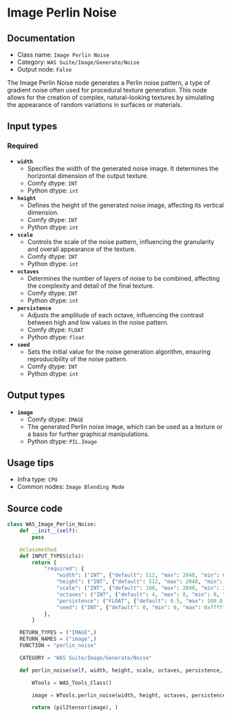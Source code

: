 # Image Perlin Noise
## Documentation
- Class name: `Image Perlin Noise`
- Category: `WAS Suite/Image/Generate/Noise`
- Output node: `False`

The Image Perlin Noise node generates a Perlin noise pattern, a type of gradient noise often used for procedural texture generation. This node allows for the creation of complex, natural-looking textures by simulating the appearance of random variations in surfaces or materials.
## Input types
### Required
- **`width`**
    - Specifies the width of the generated noise image. It determines the horizontal dimension of the output texture.
    - Comfy dtype: `INT`
    - Python dtype: `int`
- **`height`**
    - Defines the height of the generated noise image, affecting its vertical dimension.
    - Comfy dtype: `INT`
    - Python dtype: `int`
- **`scale`**
    - Controls the scale of the noise pattern, influencing the granularity and overall appearance of the texture.
    - Comfy dtype: `INT`
    - Python dtype: `int`
- **`octaves`**
    - Determines the number of layers of noise to be combined, affecting the complexity and detail of the final texture.
    - Comfy dtype: `INT`
    - Python dtype: `int`
- **`persistence`**
    - Adjusts the amplitude of each octave, influencing the contrast between high and low values in the noise pattern.
    - Comfy dtype: `FLOAT`
    - Python dtype: `float`
- **`seed`**
    - Sets the initial value for the noise generation algorithm, ensuring reproducibility of the noise pattern.
    - Comfy dtype: `INT`
    - Python dtype: `int`
## Output types
- **`image`**
    - Comfy dtype: `IMAGE`
    - The generated Perlin noise image, which can be used as a texture or a basis for further graphical manipulations.
    - Python dtype: `PIL.Image`
## Usage tips
- Infra type: `CPU`
- Common nodes: `Image Blending Mode`


## Source code
```python
class WAS_Image_Perlin_Noise:
    def __init__(self):
        pass

    @classmethod
    def INPUT_TYPES(cls):
        return {
            "required": {
                "width": ("INT", {"default": 512, "max": 2048, "min": 64, "step": 1}),
                "height": ("INT", {"default": 512, "max": 2048, "min": 64, "step": 1}),
                "scale": ("INT", {"default": 100, "max": 2048, "min": 2, "step": 1}),
                "octaves": ("INT", {"default": 4, "max": 8, "min": 0, "step": 1}),
                "persistence": ("FLOAT", {"default": 0.5, "max": 100.0, "min": 0.01, "step": 0.01}),
                "seed": ("INT", {"default": 0, "min": 0, "max": 0xffffffffffffffff}),
            },
        }

    RETURN_TYPES = ("IMAGE",)
    RETURN_NAMES = ("image",)
    FUNCTION = "perlin_noise"

    CATEGORY = "WAS Suite/Image/Generate/Noise"

    def perlin_noise(self, width, height, scale, octaves, persistence, seed):

        WTools = WAS_Tools_Class()

        image = WTools.perlin_noise(width, height, octaves, persistence, scale, seed)

        return (pil2tensor(image), )

```
